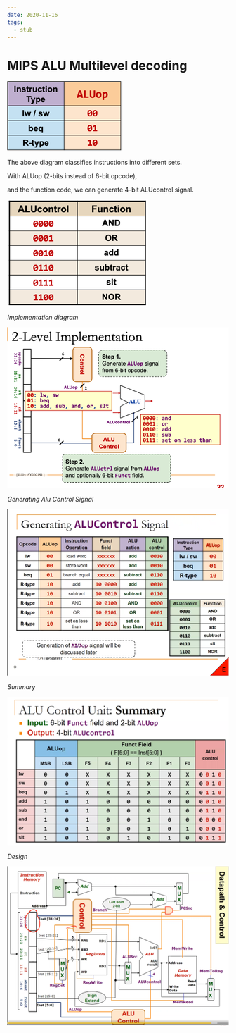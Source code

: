 ```yaml
---
date: 2020-11-16
tags: 
  - stub
---
```


# MIPS ALU Multilevel decoding

![](./static/mips-multilevel-decode-aluop.png)

The above diagram classifies instructions into different sets.

With ALUop (2-bits instead of 6-bit opcode),

and the function code, we can generate 4-bit ALUcontrol signal.

![](./static/mips-alu-ctrl-sig.png)

*Implementation diagram*

![](./static/mips-alu-ctrl-2-level-implementation.png)

*Generating Alu Control Signal*

![](./static/mips-generating-alu-ctrl-sig.png)

*Summary*

![](./static/mips-alu-ctrl-sum.png)

*Design*

![](./static/mips-alu-ctrl-diagram.png)

